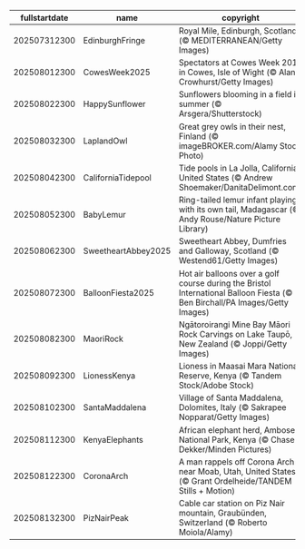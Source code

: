 |fullstartdate|name|copyright|title|image|
|--|--|--|--|--|
202507312300|EdinburghFringe|Royal Mile, Edinburgh, Scotland (© MEDITERRANEAN/Getty Images)|Expect the unexpected|![](/en-GB/2025/08/202507312300EdinburghFringe.jpg)|
202508012300|CowesWeek2025|Spectators at Cowes Week 2013 in Cowes, Isle of Wight (© Alan Crowhurst/Getty Images)|Sails up, spirits high|![](/en-GB/2025/08/202508012300CowesWeek2025.jpg)|
202508022300|HappySunflower|Sunflowers blooming in a field in summer (© Arsgera/Shutterstock)|Hello yellow!|![](/en-GB/2025/08/202508022300HappySunflower.jpg)|
202508032300|LaplandOwl|Great grey owls in their nest, Finland (© imageBROKER.com/Alamy Stock Photo)|Whooo's home?|![](/en-GB/2025/08/202508032300LaplandOwl.jpg)|
202508042300|CaliforniaTidepool|Tide pools in La Jolla, California, United States (© Andrew Shoemaker/DanitaDelimont.com)|Tide and seek|![](/en-GB/2025/08/202508042300CaliforniaTidepool.jpg)|
202508052300|BabyLemur|Ring-tailed lemur infant playing with its own tail, Madagascar (© Andy Rouse/Nature Picture Library)|Madagascar native|![](/en-GB/2025/08/202508052300BabyLemur.jpg)|
202508062300|SweetheartAbbey2025|Sweetheart Abbey, Dumfries and Galloway, Scotland (© Westend61/Getty Images)|Love set in stone|![](/en-GB/2025/08/202508062300SweetheartAbbey2025.jpg)|
202508072300|BalloonFiesta2025|Hot air balloons over a golf course during the Bristol International Balloon Fiesta (© Ben Birchall/PA Images/Getty Images)|Sky's the limit|![](/en-GB/2025/08/202508072300BalloonFiesta2025.jpg)|
202508082300|MaoriRock|Ngātoroirangi Mine Bay Māori Rock Carvings on Lake Taupō, New Zealand (© Joppi/Getty Images)|Honouring Indigenous voices|![](/en-GB/2025/08/202508082300MaoriRock.jpg)|
202508092300|LionessKenya|Lioness in Maasai Mara National Reserve, Kenya (© Tandem Stock/Adobe Stock)|Roar for a cause|![](/en-GB/2025/08/202508092300LionessKenya.jpg)|
202508102300|SantaMaddalena|Village of Santa Maddalena, Dolomites, Italy (© Sakrapee Nopparat/Getty Images)|Postcard from the peaks|![](/en-GB/2025/08/202508102300SantaMaddalena.jpg)|
202508112300|KenyaElephants|African elephant herd, Amboseli National Park, Kenya (© Chase Dekker/Minden Pictures)|Wild, wise and wonderful|![](/en-GB/2025/08/202508112300KenyaElephants.jpg)|
202508122300|CoronaArch|A man rappels off Corona Arch near Moab, Utah, United States (© Grant Ordelheide/TANDEM Stills + Motion)|Earth's open secret|![](/en-GB/2025/08/202508122300CoronaArch.jpg)|
202508132300|PizNairPeak|Cable car station on Piz Nair mountain, Graubünden, Switzerland (© Roberto Moiola/Alamy)|Taking it from the top|![](/en-GB/2025/08/202508132300PizNairPeak.jpg)|
